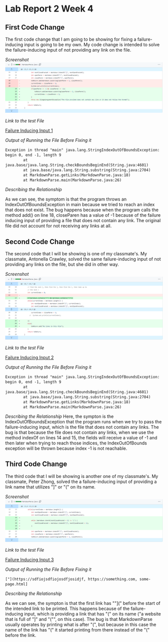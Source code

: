 # **Lab Report 2 Week 4**

## First Code Change
The first code change that I am going to be showing for fixing a failure-inducing input is going to be my own. My code change is intended to solve the failure-inducing input of not providing any link on the file.

*Screenshot*
![Image](First_Screenshot.PNG)

*Link to the test File*

[Failure Inducing Input 1](https://gdltorre.github.io/markdown-parse/test-file2.md)

*Output of Running the File Before Fixing it*
```
Exception in thread "main" java.lang.StringIndexOutOfBoundsException: begin 0, end -1, length 9
        at java.base/java.lang.String.checkBoundsBeginEnd(String.java:4601)
        at java.base/java.lang.String.substring(String.java:2704)
        at MarkdownParse.getLinks(MarkdownParse.java:18)
        at MarkdownParse.main(MarkdownParse.java:26)
```

*Describing the Relationship*

As we can see, the symptom is that the program throws an IndexOutOfBoundsException in main because we tried to reach an index that does not exist. The bug happens because when the program calls the method add() on line 18, closeParen has a value of -1 because of the failure inducing input of providing a file that does not contain any link. The original file did not account for not receiving any links at all. 

## Second Code Change

The second code that I will be showing is one of my classmate's. My classmate, Antonella Crawley, solved the same failure-inducing input of not providing any links on the file, but she did in other way.

*Screenshot*
![Image](Second_Screenshot.PNG)

*Link to the test File*

[Failure Inducing Input 2](https://gdltorre.github.io/markdown-parse/test-file2.md)

*Output of Running the File Before Fixing it*
```
Exception in thread "main" java.lang.StringIndexOutOfBoundsException: begin 0, end -1, length 9
        at java.base/java.lang.String.checkBoundsBeginEnd(String.java:4601)
        at java.base/java.lang.String.substring(String.java:2704)
        at MarkdownParse.getLinks(MarkdownParse.java:18)
        at MarkdownParse.main(MarkdownParse.java:26)
```

*Describing the Relationship*
Here, the sympton is the IndexOutOfBoundsException that the program runs when we try to pass the failure-inducing input, which is the file that does not contain any links. The bug is that because the file does not contain any links, when we use the method indexOf on lines 14 and 15, the fields will receive a value of -1 and then later when trying to reach those indices, the IndexOutOfBounds exception will be thrown because index -1 is not reachable.

## Third Code Change

The third code that I will be showing is another one of my classmate's. My classmate, Peter Zhong, solved the a failure-inducing input of providing a link name that utilizes "]" or "(" on its name.

*Screenshot*
![Image](Third_Screenshot.PNG)

*Link to the test File*

[Failure Inducing Input 3](https://gdltorre.github.io/markdown-parse/break_file.md)

*Output of Running the File Before Fixing it*
```
["](https://sdfiojsdfiojosdfjosidjf, https://something.com, some-page.html]
```

*Describing the Relationship*

As we can see, the sympton is that the first link has ""](" before the start of the intended link to be printed. This happens because of the failure-inducing input, which is providing a link that has "(" on its name ("a website that is full of "]" and "("", on this case). The bug is that MarkdownParse usually operates by printing what is after "(", but because in this case the name of the link has "(" it started printing from there instead of the "(" before the link.

